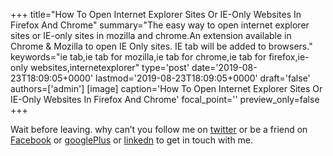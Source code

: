 +++
title="How To Open Internet Explorer Sites Or IE-Only Websites In Firefox And Chrome"
summary="The easy way to open internet explorer sites or IE-only sites in mozilla and chrome.An extension available in Chrome & Mozilla to open IE Only sites. IE tab will be added to browsers."
keywords="ie tab,ie tab for mozilla,ie tab for chrome,ie tab for firefox,ie-only websites,internetexplorer"
type='post'
date='2019-08-23T18:09:05+0000'
lastmod='2019-08-23T18:09:05+0000'
draft='false'
authors=['admin']
[image]
caption='How To Open Internet Explorer Sites Or IE-Only Websites In Firefox And Chrome'
focal_point=''
preview_only=false
+++










Wait before leaving.
why can’t you follow me on <a href="https://twitter.com/arungudelli" target="_blank">twitter</a> or be a friend on <a href="https://www.facebook.com/gudelliArun" target="_blank">Facebook</a> or <a href="https://plus.google.com/+ArunkumarGudelli" target="_blank">googlePlus</a> or <a href="https://www.linkedin.com/in/arungudelli/" target="_blank">linkedn</a> to get in touch with me.







